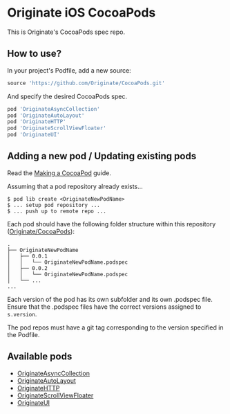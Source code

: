 # Originate iOS CocoaPods

This is Originate's CocoaPods spec repo.

## How to use?

In your project's Podfile, add a new source:

```ruby
source 'https://github.com/Originate/CocoaPods.git'
```

And specify the desired CocoaPods spec.

```ruby
pod 'OriginateAsyncCollection'
pod 'OriginateAutoLayout'
pod 'OriginateHTTP'
pod 'OriginateScrollViewFloater'
pod 'OriginateUI'
```


## Adding a new pod / Updating existing pods

Read the [Making a CocoaPod](https://guides.cocoapods.org/making/making-a-cocoapod.html) guide.

Assuming that a pod repository already exists...

```
$ pod lib create <OriginateNewPodName>
$ ... setup pod repository ...
$ ... push up to remote repo ...
```

Each pod should have the following folder structure within this repository ([Originate/CocoaPods](https://github.com/Originate/CocoaPods)):

```
.
├── OriginateNewPodName
│   ├── 0.0.1
│   │   └── OriginateNewPodName.podspec
│   ├── 0.0.2
│   │   └── OriginateNewPodName.podspec
│   └── ...
...
```
  
Each version of the pod has its own subfolder and its own .podspec file. Ensure that the .podspec files have the correct versions assigned to `s.version`.

The pod repos must have a git tag corresponding to the version specified in the Podfile.


## Available pods

* [OriginateAsyncCollection](https://github.com/Originate/OriginateAsyncCollection)
* [OriginateAutoLayout](https://github.com/Originate/OriginateAutoLayout)
* [OriginateHTTP](https://github.com/Originate/OriginateHTTP)
* [OriginateScrollViewFloater](https://github.com/Originate/OriginateScrollViewFloater)
* [OriginateUI](https://github.com/Originate/OriginateUI)